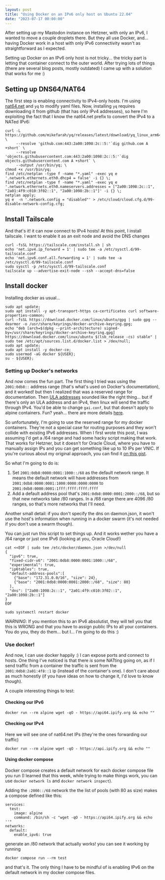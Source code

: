 ```yaml
---
layout: post
title: "Using Docker on an IPv6 only host on Ubuntu 22.04"
date: "2023-07-17 00:00:00"
---
```


After setting up my Mastodon instance on Hetzner, with only an IPv6, I wanted to move a couple droplets there. But they all use Docker, and... having Docker work in a host with only IPv6 connectivity wasn't as straightforward as I expected.

<!--more-->

Setting up Docker on an IPv6 only host is not tricky... the tricky part is letting that container connect to the outer world. After trying lots of things (there are several blog posts, mostly outdated) I came up with a solution that works for me :)

## Setting up DNS64/NAT64

The first step is enabling connectivity to IPv4-only hosts. I'm using [nat64.net](https://nat64.net/) and `yq` to modify yaml files. Now, installing `yq` requires downloading it from github (that has only IPv4 addresses), so here I'm exploiting the fact that I know the nat64.net prefix to convert the IPv4 to a NATed IPv6:

```
curl -L https://github.com/mikefarah/yq/releases/latest/download/yq_linux_arm64 \
     --resolve 'github.com:443:2a00:1098:2c::5:'`dig github.com A +short` \
     --resolve 'objects.githubusercontent.com:443:2a00:1098:2c::5:'`dig objects.githubusercontent.com A +short` \
     --output /usr/bin/yq; \
chmod +x /usr/bin/yq;
find /etc/netplan -type f -name "*.yaml" -exec yq e '.network.ethernets.eth0.dhcp4 = false' -i {} \;
find /etc/netplan -type f -name "*.yaml" -exec yq e '.network.ethernets.eth0.nameservers.addresses = ["2a00:1098:2c::1", "2a01:4f9:c010:3f02::1", "2a00:1098:2b::1"]' -i {} \;
netplan apply;
yq e  -n '.network.config = "disabled"' > /etc/cloud/cloud.cfg.d/99-disable-network-config.cfg;
```

## Install Tailscale

And that's it! it can now connect to IPv4 hosts! At this point, I install tailscale. I want to enable it as an exit node and avoid the DNS changes

```
curl -fsSL https://tailscale.com/install.sh | sh
echo 'net.ipv4.ip_forward = 1' | sudo tee -a /etc/sysctl.d/99-tailscale.conf
echo 'net.ipv6.conf.all.forwarding = 1' | sudo tee -a /etc/sysctl.d/99-tailscale.conf
sudo sysctl -p /etc/sysctl.d/99-tailscale.conf
tailscale up --advertise-exit-node --ssh --accept-dns=false
```

## Install docker

Installing docker as usual...

```
sudo apt update;
sudo apt install -y apt-transport-https ca-certificates curl software-properties-common;
curl -fsSL https://download.docker.com/linux/ubuntu/gpg | sudo gpg --dearmor -o /usr/share/keyrings/docker-archive-keyring.gpg;
echo "deb [arch=$(dpkg --print-architecture) signed-by=/usr/share/keyrings/docker-archive-keyring.gpg] https://download.docker.com/linux/ubuntu $(lsb_release -cs) stable" | sudo tee /etc/apt/sources.list.d/docker.list > /dev/null;
sudo apt update;
sudo apt install -y docker-ce;
sudo usermod -aG docker ${USER};
su - ${USER};
```

### Setting up Docker's networks

And now comes the fun part. The first thing I tried was using the `2001:0db8::` address range (that's what's used on Docker's documentation), and it worked! but then I realized that was a reserved range for documentation. Then [ULA addresses](https://en.wikipedia.org/wiki/Unique_local_address) sounded like the right thing... but if there's only an ULA address and an IPv4, then linux will send the traffic through IPv4. You'd be able to change `gai.conf`, but that doesn't apply to alpine containers. Fun? yeah... there are more details [here](https://chameth.com/ipv6-docker-routing/).

So unfortunately, I'm going to use the reserved range for my docker containers. They're not a special case for routing purposes and they won't collide with existing IPv6 addresses. When I first wrote this post, I was assuming I'd get a /64 range and had some hacky script making that work. That works for Hetzner, but it doesn't for Oracle Cloud, where you have to manually assign IPs and you can get something like up to 10 IPs per VNIC. If you're curious about my original approach, you can find it [on this gist](https://gist.github.com/g3rv4/8ba1ef17b4355bb43c6219a9acb7a400).

So what I'm going to do is:

1. Set `2001:0db8:0000:0001:1000::/68` as the default network range. It means the default network will have addresses from `2001:0db8:0000:0001:1000:0000:0000:0000` to `2001:0db8:0000:0001:1fff:ffff:ffff:ffff`
2. Add a default address pool that's `2001:0db8:0000:0001:2000::/68`, but so that new networks take /80 ranges. In a /68 range there are 4096 /80 ranges, so that's more networks that I'll need.

Another small detail: if you don't specify the dns on daemon.json, it won't use the host's information when running in a docker swarm (it's not needed if you don't use a swarm though).

You can just run this script to set things up. And it works wether you have a /64 range or just one IPv6 (looking at you, Oracle Cloud!)

```
cat <<EOF | sudo tee /etc/docker/daemon.json >/dev/null
{
  "ipv6": true,
  "fixed-cidr-v6": "2001:0db8:0000:0001:1000::/68",
  "experimental": true,
  "ip6tables": true,
  "default-address-pools":[
    {"base": "172.31.0.0/16", "size": 24},
    {"base": "2001:0db8:0000:0001:2000::/68", "size": 80}
  ],
  "dns": ["2a00:1098:2c::1", "2a01:4f9:c010:3f02::1", "2a00:1098:2b::1"]
}
EOF

sudo systemctl restart docker
```

*WARNING*: If you mention this to an IPv6 absolutist, they will tell you that this is WRONG and that you have to assign public IPs to all your containers. You do you, they do them... but I... I'm going to do this :)

### Use docker!

And now, I can use docker happily :) I can expose ports and connect to hosts. One thing I've noticed is that there _is_ some NATting going on, as if I send traffic from a container the traffic is sent from the `2001:0db8:2a01:4f8::1` ip (instead of the container's one). I don't care about as much honestly (if you have ideas on how to change it, I'd love to know though).

A couple interesting things to test:

#### Checking our IPv6
```
docker run --rm alpine wget -qO - https://api64.ipify.org && echo ""
```

#### Checking our IPv4

Here we will see one of nat64.net IPs (they're the ones forwarding our traffic)
```
docker run --rm alpine wget -qO - https://api.ipify.org && echo ""
```

#### Using docker compose

Docker compose creates a default network for each docker compose file you run (I learned that this week, while trying to make things work, you can use `docker network ls` and `docker network inspect`).

Adding the `:2000::/68` network the the list of pools (with 80 as size) makes a compose defined like this:

```
services:
  test:
    image: alpine
    command: /bin/sh -c "wget -qO - https://api64.ipify.org && echo ''"
networks:
  default:
    enable_ipv6: true
```

generate an /80 network that actually works! you can see it working by running

```
docker compose run --rm test
```

and that's it. The only thing I have to be mindful of is enabling IPv6 on the default network in my docker compose files.
